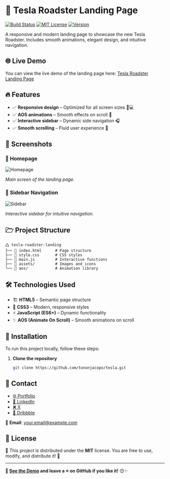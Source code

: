 # 🚗 Tesla Roadster Landing Page

[![Build Status](https://img.shields.io/badge/build-passing-brightgreen)](https://github.com/tononjacopo/tesla/actions)
[![MIT License](https://img.shields.io/badge/license-MIT-blue)](LICENSE)
[![Version](https://img.shields.io/badge/version-1.0.0-orange)](https://github.com/tononjacopo/tesla/releases)

A responsive and modern landing page to showcase the new Tesla Roadster. Includes smooth animations, elegant design, and intuitive navigation.

## 🌐 Live Demo

You can view the live demo of the landing page here: [Tesla Roadster Landing Page](https://tononjacopo.com/tesla)

## 🔥 Features

- ✅ **Responsive design** – Optimized for all screen sizes 📱💻
- ✅ **AOS animations** – Smooth effects on scroll 🔄
- ✅ **Interactive sidebar** – Dynamic side navigation 🎧
- ✅ **Smooth scrolling** – Fluid user experience 🚀

## 📸 Screenshots

### 🔹 Homepage

![Homepage](assets/images/homepage.png)

*Main screen of the landing page.*

### 🔹 Sidebar Navigation

![Sidebar](assets/images/sidebar.png)

*Interactive sidebar for intuitive navigation.*

## 🗁 Project Structure

```plaintext
🛆 tesla-roadster-landing
├── 💜 index.html      # Page structure
├── 🎨 style.css       # CSS styles
├── 🚀 main.js         # Interactive functions
├── 📂 assets/         # Images and icons
└── 📂 aos/            # Animation library
```
## 🛠️ Technologies Used

- 🏗️ **HTML5** – Semantic page structure
- 🎨 **CSS3** – Modern, responsive styles
- ⚡ **JavaScript (ES6+)** – Dynamic functionality
- ✨ **AOS (Animate On Scroll)** – Smooth animations on scroll

## 🚀 Installation

To run this project locally, follow these steps:

1. **Clone the repository**

   ```bash
   git clone https://github.com/tononjacopo/tesla.git
   
## 📩 Contact

- [🌐 Portfolio](https://tononjacopo.com)
- [🔗 LinkedIn](https://it.linkedin.com/in/tononjacopo)
- [❌ X](https://x.com/devtononjacopo)
- [🎨 Dribbble](https://dribbble.com/tononjacopo)

📩 **Email**: [your.email@example.com](mailto:your.email@example.com)

## 📝 License

📝 This project is distributed under the **MIT** license. You are free to use, modify, and distribute it! 🚀

---

**🔗 [See the Demo](https://tononjacopo.com/tesla) and leave a ⭐ on GitHub if you like it!** 😊✨


